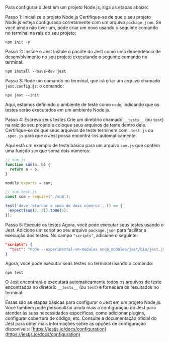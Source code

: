 Para configurar o Jest em um projeto Node.js, siga as etapas abaixo:

Passo 1: Inicialize o projeto Node.js
Certifique-se de que o seu projeto Node.js esteja configurado corretamente com um arquivo `package.json`. Se você ainda não tiver um, pode criar um novo usando o seguinte comando no terminal na raiz do seu projeto:

```
npm init -y
```

Passo 2: Instale o Jest
Instale o pacote do Jest como uma dependência de desenvolvimento no seu projeto executando o seguinte comando no terminal:

```
npm install --save-dev jest
```

Passo 3: Rode um comando no terminal, que irá criar um arquivo chamado `jest.config.js`. o comando:

```
npx jest --init
```

Aqui, estamos definindo o ambiente de teste como `node`, indicando que os testes serão executados em um ambiente Node.js.

Passo 4: Escreva seus testes
Crie um diretório chamado `__tests__` (ou `test`) na raiz do seu projeto e coloque seus arquivos de teste dentro dele. Certifique-se de que seus arquivos de teste terminem com `.test.js` ou `.spec.js` para que o Jest possa encontrá-los automaticamente.

Aqui está um exemplo de teste básico para um arquivo `sum.js` que contém uma função `sum` que soma dois números:

```javascript
// sum.js
function sum(a, b) {
  return a + b;
}

module.exports = sum;
```

```javascript
// sum.test.js
const sum = require('./sum');

test('deve retornar a soma de dois números', () => {
  expect(sum(2, 3)).toBe(5);
});
```

Passo 5: Execute os testes
Agora, você pode executar seus testes usando o Jest. Adicione um script ao seu arquivo `package.json` para facilitar a execução dos testes. No campo `"scripts"`, adicione o seguinte:

```json
"scripts": {
  "test": "node --experimental-vm-modules node_modules/jest/bin/jest.js"
}
```

Agora, você pode executar seus testes no terminal usando o comando:

```
npm test
```

O Jest encontrará e executará automaticamente todos os arquivos de teste encontrados no diretório `__tests__` (ou `test`) e fornecerá os resultados no terminal.

Essas são as etapas básicas para configurar o Jest em um projeto Node.js. Você também pode personalizar ainda mais a configuração do Jest para atender às suas necessidades específicas, como adicionar plugins, configurar cobertura de código, etc. Consulte a documentação oficial do Jest para obter mais informações sobre as opções de configuração disponíveis: [https://jestjs.io/docs/configuration](https://jestjs.io/docs/configuration)